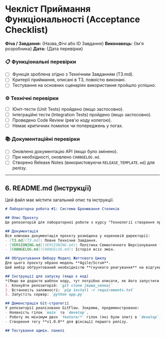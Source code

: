 # Чекліст Приймання Функціональності (Acceptance Checklist)

**Фіча / Завдання:** {Назва_Фічі або ID Завдання}
**Виконавець:** {Ім'я розробника}
**Дата:** {Дата перевірки}

### 📋 Функціональні перевірки
- [ ] Функція зроблена згідно з Технічним Завданням (T3.md).
- [ ] Критерії приймання, описані в ТЗ, повністю виконані.
- [ ] Тестування на основних сценаріях використання пройшло успішно.

### ⚙️ Технічні перевірки
- [ ] Юніт-тести (Unit Tests) пройдено (якщо застосовно).
- [ ] Інтеграційні тести (Integration Tests) пройдено (якщо застосовно).
- [ ] Проведено Code Review (рев'ю коду колегою).
- [ ] Немає критичних помилок чи попереджень у логах.

### 📚 Документаційні перевірки
- [ ] Оновлено документацію API (якщо було змінено).
- [ ] При необхідності, оновлено `CHANGELOG.md`.
- [ ] Створено Release Notes (використовуючи `RELEASE_TEMPLATE.md`) для релізу.

---

## 6. README.md (Інструкції)

Цей файл має містити загальний опис та інструкції.

```markdown
# Лабораторна робота #1: Система Бронювання Столиків

## Опис Проєкту
Це репозиторій для лабораторної роботи з курсу "Технології створення програмних продуктів". Проєкт — **Система Бронювання Столиків**, яка демонструє основи планування, документування, версіонування та управління життєвим циклом розробки.

## Документація
Вся ключова документація проєкту розміщена у кореневій директорії:
- [T3.md](T3.md): Повне Технічне Завдання.
- [VERSIONING.md](VERSIONING.md): Політика Семантичного Версіонування (SemVer) та стратегія GitFlow.
- [CHANGELOG.md](CHANGELOG.md): Історія всіх змін.

## Обґрунтування Вибору Моделі Життєвого Циклу
Для цього проєкту обрано модель **Agile/Scrum**.
Цей вибір обґрунтований необхідністю **гнучкого реагування** на відгуки адміністрації ресторану та можливі зміни вимог. Ми використовуємо 2-тижневі спринти для забезпечення швидкого, інкрементального розвитку продукту.

## Інструкції для запуску (якщо є код)
*(Якщо ви додаєте шаблон коду, тут потрібно описати, як його запустити:)*
1. Клонуйте репозиторій: `git clone [ваша_силка]`
2. Встановіть залежності: `pip install -r requirements.txt`
3. Запустіть сервер: `python app.py` 

## Демонстрація Git-стратегії
У репозиторії реалізовано GitFlow. Зокрема, продемонстровано:
- Наявність гілок `main` та `develop`.
- Роботу як мінімум двох `feature/*` гілок (які були злиті в `develop`).
- Створення тегу **v1.0.0** для фіксації першого релізу.

## Тестування адмін. панелі